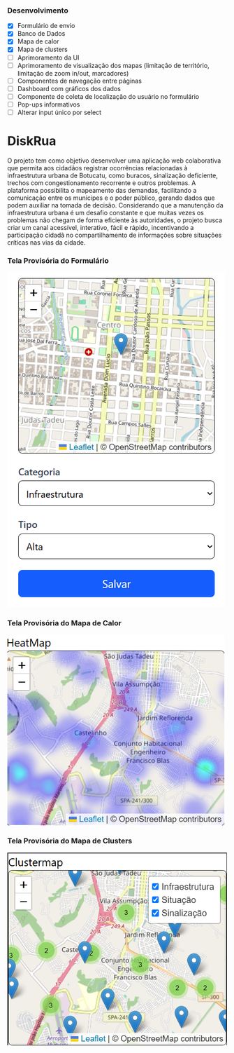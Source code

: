 
### Desenvolvimento
- [x]  Formulário de envio 
- [x]  Banco de Dados
- [x]  Mapa de calor 
- [x]  Mapa de clusters
- [ ]  Aprimoramento da UI
- [ ]  Aprimoramento de visualização dos mapas (limitação de território, limitação de zoom in/out, marcadores)
- [ ]  Componentes de navegação entre páginas
- [ ]  Dashboard com gráficos dos dados
- [ ]  Componente de coleta de localização do usuário no formulário
- [ ]  Pop-ups informativos
- [ ]  Alterar input único por select

# DiskRua

O projeto tem como objetivo desenvolver uma aplicação web colaborativa que permita aos cidadãos registrar ocorrências relacionadas à infraestrutura urbana de Botucatu, como buracos, sinalização deficiente, trechos com congestionamento recorrente e outros problemas. A plataforma possibilita o mapeamento das demandas, facilitando a comunicação entre os munícipes e o poder público, gerando dados que podem auxiliar na tomada de decisão. Considerando que a manutenção da infraestrutura urbana é um desafio constante e que muitas vezes os problemas não chegam de forma eficiente às autoridades, o projeto busca criar um canal acessível, interativo, fácil e rápido, incentivando a participação cidadã no compartilhamento de informações sobre situações críticas nas vias da cidade.

### Tela Provisória do Formulário
![alt text](public/assets/Readme/image-2.png)

### Tela Provisória do Mapa de Calor
![alt text](public/assets/Readme/image-1.png)

### Tela Provisória do Mapa de Clusters
![alt text](public/assets/Readme/image.png)